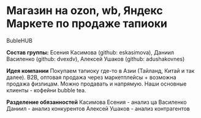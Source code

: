 # Магазин на ozon, wb, Яндекс Маркете по продаже тапиоки 
BubleHUB

**Состав группы:**
Есения Касимова (github: eskasimova), Даниил Василенко (github: dvexdv), Алексей Ушаков (github: adushakovnes)

**Идея компании**
Покупаем тапиоку где-то в Азии (Тайланд, Китай и так далее). B2B, оптовая продажа через маркетплейсы + возможна продажа физлицам. Можно продавать и напрямую. Наши основные клиенты - кофейни bubble tea.

**Разделение обязанностей**
Касимова Есения - анализ ца
Василенко Даниил - анализ конкурентов 
Алексей Ушаков - анализ контрагентов 


